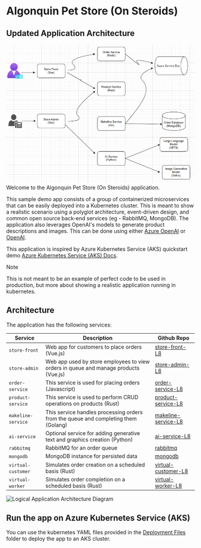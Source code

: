 # Algonquin Pet Store (On Steroids)
## Updated Application Architecture
![Best Buy architecture diagram](assets/Best_Buy.png)
Welcome to the Algonquin Pet Store (On Steroids) application.

This sample demo app consists of a group of containerized microservices that can be easily deployed into a Kubernetes cluster. This is meant to show a realistic scenario using a polyglot architecture, event-driven design, and common open source back-end services (eg - RabbitMQ, MongoDB). The application also leverages OpenAI's models to generate product descriptions and images. This can be done using either [Azure OpenAI](https://learn.microsoft.com/azure/ai-services/openai/overview) or [OpenAI](https://openai.com/).

This application is inspired by Azure Kubernetes Service (AKS) quickstart demo [Azure Kubernetes Service (AKS) Docs](https://learn.microsoft.com/en-us/azure/aks/).

> [!NOTE]
> This is not meant to be an example of perfect code to be used in production, but more about showing a realistic application running in kubernetes. 

## Architecture

The application has the following services: 

| Service | Description | Github Repo |
| --- | --- | --- |
| `store-front` | Web app for customers to place orders (Vue.js) | [store-front-L8](https://github.com/ramymohamed10/store-front-L8) |
| `store-admin` | Web app used by store employees to view orders in queue and manage products (Vue.js) | [store-admin-L8](https://github.com/ramymohamed10/store-admin-L8) |
| `order-service` | This service is used for placing orders (Javascript) | [order-service-L8](https://github.com/ramymohamed10/order-service-L8) |
| `product-service` | This service is used to perform CRUD operations on products (Rust) | [product-service-L8](https://github.com/ramymohamed10/product-service-L8) |
| `makeline-service` | This service handles processing orders from the queue and completing them (Golang) | [makeline-service-L8](https://github.com/ramymohamed10/makeline-service-L8) |
| `ai-service` | Optional service for adding generative text and graphics creation (Python) | [ai-service-L8](https://github.com/ramymohamed10/ai-service-L8) |
| `rabbitmq` | RabbitMQ for an order queue | [rabbitmq](https://github.com/docker-library/rabbitmq) |
| `mongodb` | MongoDB instance for persisted data | [mongodb](https://github.com/docker-library/mongo) |
| `virtual-customer` | Simulates order creation on a scheduled basis (Rust) | [virtual-customer-L8](https://github.com/ramymohamed10/virtual-customer-L8) |
| `virtual-worker` | Simulates order completion on a scheduled basis (Rust) | [virtual-worker-L8](https://github.com/ramymohamed10/virtual-worker-L8) |


![Logical Application Architecture Diagram](assets/Algonquin%20Pet%20Store%20On%20Steroids.png)

## Run the app on Azure Kubernetes Service (AKS)

You can use the kubernetes YAML files provided in the [Deployment Files](./Deployment%20Files/) folder to deploy the app to an AKS cluster.



